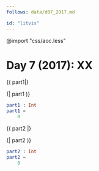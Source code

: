 ```yaml
---
follows: data/d07_2017.md

id: "litvis"
---
```


@import "css/aoc.less"

# Day 7 (2017): XX

{( part1|}

{| part1 )}

```elm {l r}
part1 : Int
part1 =
    0
```

{( part2 |}

{| part2 )}

```elm {l r}
part2 : Int
part2 =
    0
```
